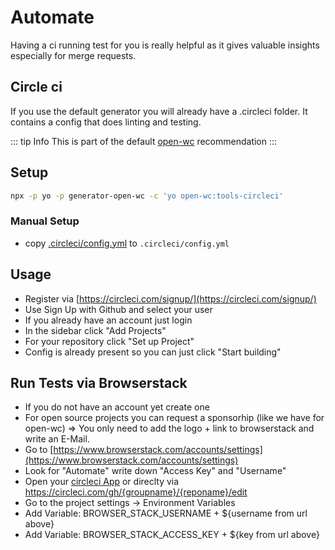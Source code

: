 # Automate

Having a ci running test for you is really helpful as it gives valuable insights especially for merge requests.

## Circle ci
If you use the default generator you will already have a .circleci folder. 
It contains a config that does linting and testing.

::: tip Info
This is part of the default [open-wc](https://open-wc.org/) recommendation
:::

## Setup
```bash
npx -p yo -p generator-open-wc -c 'yo open-wc:tools-circleci'
```

### Manual Setup
- copy [.circleci/config.yml](https://github.com/open-wc/open-wc/blob/master/packages/generator-open-wc/generators/tools-circleci/templates/static/.circleci/config.yml) to  `.circleci/config.yml`


## Usage

- Register via [https://circleci.com/signup/](https://circleci.com/signup/)
- Use Sign Up with Github and select your user
- If you already have an account just login
- In the sidebar click "Add Projects"
- For your repository click "Set up Project"
- Config is already present so you can just click "Start building"

## Run Tests via Browserstack

- If you do not have an account yet create one
- For open source projects you can request a sponsorhip (like we have for open-wc) => You only need to add the logo + link to browserstack and write an E-Mail.
- Go to [https://www.browserstack.com/accounts/settings](https://www.browserstack.com/accounts/settings)
- Look for "Automate" write down "Access Key" and "Username"
- Open your [circleci App](https://circleci.com/dashboard) or direclty via https://circleci.com/gh/{groupname}/{reponame}/edit
- Go to the project settings -> Environment Variables
- Add Variable: BROWSER_STACK_USERNAME + ${username from url above}
- Add Variable: BROWSER_STACK_ACCESS_KEY + ${key from url above}
